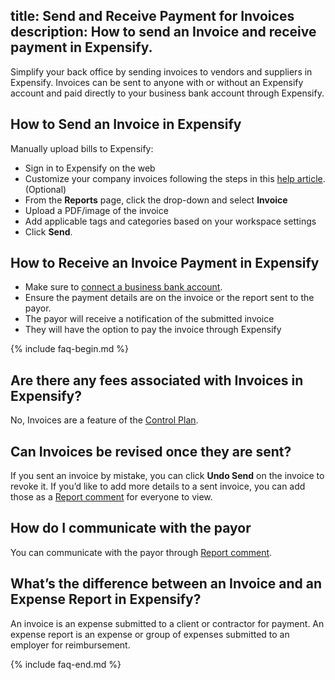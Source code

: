 title: Send and Receive Payment for Invoices
description: How to send an Invoice and receive payment in Expensify. 
---
Simplify your back office by sending invoices to vendors and suppliers in Expensify. Invoices can be sent to anyone with or without an Expensify account and paid directly to your business bank account through Expensify. 

## How to Send an Invoice in Expensify 

Manually upload bills to Expensify:

- Sign in to Expensify on the web
- Customize your company invoices following the steps in this [help article](https://help.expensify.com/articles/expensify-classic/reports/Add-custom-fields-to-reports-and-invoices). (Optional)
- From the **Reports** page, click the drop-down and select **Invoice**
- Upload a PDF/image of the invoice
- Add applicable tags and categories based on your workspace settings
- Click **Send**.

## How to Receive an Invoice Payment in Expensify 

- Make sure to [connect a business bank account](https://help.expensify.com/articles/expensify-classic/bank-accounts-and-payments/bank-accounts/Connect-US-Business-Bank-Account).
- Ensure the payment details are on the invoice or the report sent to the payor.
- The payor will receive a notification of the submitted invoice
- They will have the option to pay the invoice through Expensify

{% include faq-begin.md %}

##  Are there any fees associated with Invoices in Expensify? 
No, Invoices are a feature of the [Control Plan](https://help.expensify.com/articles/expensify-classic/expensify-billing/Change-Plan-Or-Subscription#change-group-plan).

## Can Invoices be revised once they are sent?
If you sent an invoice by mistake, you can click **Undo Send** on the invoice to revoke it. If you’d like to add more details to a sent invoice, you can add those as a [Report comment](https://help.expensify.com/articles/expensify-classic/reports/Add-comments-and-attachments-to-a-report) for everyone to view. 

##  How do I communicate with the payor
You can communicate with the payor through [Report comment](https://help.expensify.com/articles/expensify-classic/reports/Add-comments-and-attachments-to-a-report). 

##  What’s the difference between an Invoice and an Expense Report in Expensify?
An invoice is an expense submitted to a client or contractor for payment. An expense report is an expense or group of expenses submitted to an employer for reimbursement. 

{% include faq-end.md %}
